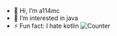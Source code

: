 - 👋 Hi, I’m a114mc
- 👀 I’m interested in java
- ⚡ Fun fact: I hate kotlin
![Counter](https://komarev.com/ghpvc/?username=a114mc)
